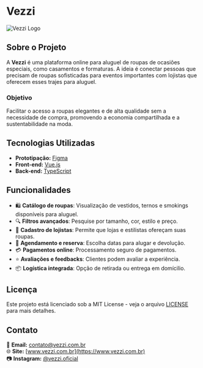 # Vezzi

![Vezzi Logo](https://via.placeholder.com/150)

## Sobre o Projeto

A **Vezzi** é uma plataforma online para aluguel de roupas de ocasiões especiais, como casamentos e formaturas. A ideia é conectar pessoas que precisam de roupas sofisticadas para eventos importantes com lojistas que oferecem esses trajes para aluguel.

### Objetivo
Facilitar o acesso a roupas elegantes e de alta qualidade sem a necessidade de compra, promovendo a economia compartilhada e a sustentabilidade na moda.

## Tecnologias Utilizadas

- **Prototipação:** [Figma](https://www.figma.com/)
- **Front-end:** [Vue.js](https://vuejs.org/)
- **Back-end:** [TypeScript](https://www.typescriptlang.org/)

## Funcionalidades

- 🛍️ **Catálogo de roupas**: Visualização de vestidos, ternos e smokings disponíveis para aluguel.
- 🔍 **Filtros avançados**: Pesquise por tamanho, cor, estilo e preço.
- 🏪 **Cadastro de lojistas**: Permite que lojas e estilistas ofereçam suas roupas.
- 📅 **Agendamento e reserva**: Escolha datas para alugar e devolução.
- 💳 **Pagamentos online**: Processamento seguro de pagamentos.
- ⭐ **Avaliações e feedbacks**: Clientes podem avaliar a experiência.
- 📦 **Logística integrada**: Opção de retirada ou entrega em domícilio.

## Licença

Este projeto está licenciado sob a MIT License - veja o arquivo [LICENSE](LICENSE) para mais detalhes.

## Contato

📧 **Email:** contato@vezzi.com.br  
🌐 **Site:** [www.vezzi.com.br](https://www.vezzi.com.br)  
📷 **Instagram:** [@vezzi.oficial](https://instagram.com/vezzi.oficial)
